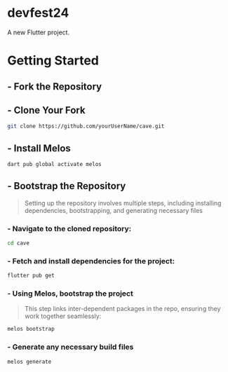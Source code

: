 # devfest24

A new Flutter project.


# Getting Started
## - Fork the Repository

## - Clone Your Fork
```sh
git clone https://github.com/yourUserName/cave.git
```
## - Install Melos
```sh
dart pub global activate melos
```

## - Bootstrap the Repository
> Setting up the repository involves multiple steps, including installing dependencies, bootstrapping, and generating necessary files

### - Navigate to the cloned repository:
```sh
cd cave
```

### - Fetch and install dependencies for the project:
```sh
flutter pub get
```

### - Using Melos, bootstrap the project
> This step links inter-dependent packages in the repo, ensuring they work together seamlessly:
```sh
melos bootstrap
```

### - Generate any necessary build files
```sh
melos generate
```